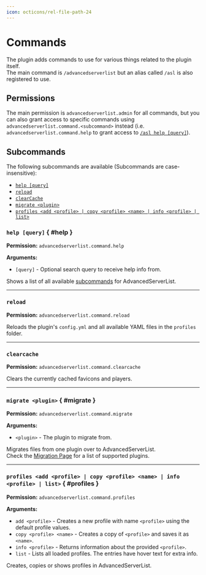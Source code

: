 ```yaml
---
icon: octicons/rel-file-path-24
---
```


# Commands

The plugin adds commands to use for various things related to the plugin itself.  
The main command is `/advancedserverlist` but an alias called `/asl` is also registered to use.

## Permissions

The main permission is `advancedserverlist.admin` for all commands, but you can also grant access to specific commands using `advancedserverlist.command.<subcommand>` instead (i.e. `advancedserverlist.command.help` to grant access to [`/asl help [query]`](#help)).

## Subcommands

The following subcommands are available (Subcommands are case-insensitive):

- [`help [query]`](#help)
- [`reload`](#reload)
- [`clearCache`](#clearcache)
- [`migrate <plugin>`](#migrate)
- [`profiles <add <profile> | copy <profile> <name> | info <profile> | list>`](#profiles)

### `help [query]` { #help }

**Permission:** `advancedserverlist.command.help`

**Arguments:**

- `[query]` - Optional search query to receive help info from.

Shows a list of all available [subcommands](#subcommands) for AdvancedServerList.

----

### `reload`

**Permission:** `advancedserverlist.command.reload`

Reloads the plugin's `config.yml` and all available YAML files in the `profiles` folder.

----

### `clearcache`

**Permission:** `advancedserverlist.command.clearcache`

Clears the currently cached favicons and players.

----

### `migrate <plugin>` { #migrate }

**Permission:** `advancedserverlist.command.migrate`

**Arguments:**

- `<plugin>` - The plugin to migrate from.

Migrates files from one plugin over to AdvancedServerList.  
Check the [Migration Page](../migration/index.md) for a list of supported plugins.

----

### `profiles <add <profile> | copy <profile> <name> | info <profile> | list>` { #profiles }

**Permission:** `advancedserverlist.command.profiles`

**Arguments:**

- `add <profile>` - Creates a new profile with name `<profile>` using the default profile values.
- `copy <profile> <name>` - Creates a copy of `<profile>` and saves it as `<name>`.
- `info <profile>` - Returns information about the provided `<profile>`.
- `list` - Lists all loaded profiles. The entries have hover text for extra info.

Creates, copies or shows profiles in AdvancedServerList.